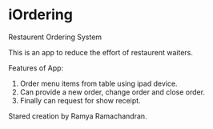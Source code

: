 iOrdering
=========

Restaurent Ordering System

This is an app to reduce the effort of restaurent waiters.

Features of App:

1. Order menu items from table using ipad device.
2. Can provide a new order, change order and close order.
3. Finally can request for show receipt.


Stared creation by Ramya Ramachandran.



